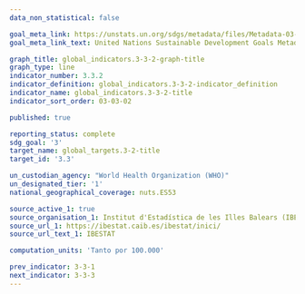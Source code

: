 ```yaml
---
data_non_statistical: false

goal_meta_link: https://unstats.un.org/sdgs/metadata/files/Metadata-03-03-02.pdf
goal_meta_link_text: United Nations Sustainable Development Goals Metadata (PDF 61 KB)

graph_title: global_indicators.3-3-2-graph-title
graph_type: line
indicator_number: 3.3.2
indicator_definition: global_indicators.3-3-2-indicator_definition
indicator_name: global_indicators.3-3-2-title
indicator_sort_order: 03-03-02

published: true

reporting_status: complete
sdg_goal: '3'
target_name: global_targets.3-2-title
target_id: '3.3'

un_custodian_agency: "World Health Organization (WHO)"
un_designated_tier: '1'
national_geographical_coverage: nuts.ES53

source_active_1: true
source_organisation_1: Institut d'Estadística de les Illes Balears (IBESTAT)
source_url_1: https://ibestat.caib.es/ibestat/inici/
source_url_text_1: IBESTAT

computation_units: 'Tanto por 100.000'

prev_indicator: 3-3-1
next_indicator: 3-3-3
---
```

